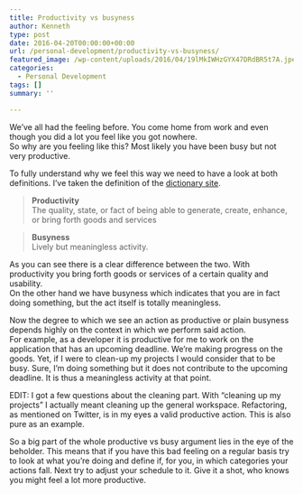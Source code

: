 ```yaml
---
title: Productivity vs busyness
author: Kenneth
type: post
date: 2016-04-20T00:00:00+00:00
url: /personal-development/productivity-vs-busyness/
featured_image: /wp-content/uploads/2016/04/19lMkIWHzGYX47DRdBR5t7A.jpeg
categories:
  - Personal Development
tags: []
summary: ''

---
```

<p id="f934" class="graf graf--p graf-after--figure">
  We’ve all had the feeling before. You come home from work and even though you did a lot you feel like you got nowhere.<br /> So why are you feeling like this? Most likely you have been busy but not very productive.
</p>

<p id="8212" class="graf graf--p graf-after--p">
  To fully understand why we feel this way we need to have a look at both definitions. I’ve taken the definition of the <a class="markup--anchor markup--p-anchor" href="http://www.dictionary.com/" target="_blank" rel="noopener noreferrer" data-href="http://www.dictionary.com/">dictionary site</a>.
</p>

<blockquote id="76f7" class="graf graf--pullquote graf-after--p">
  <p>
    <strong class="markup--strong markup--pullquote-strong">Productivity<br /> </strong>The quality, state, or fact of being able to generate, create, enhance, or bring forth goods and&nbsp;services
  </p>
</blockquote>

<blockquote id="a9d5" class="graf graf--pullquote graf-after--pullquote">
  <p>
    <strong class="markup--strong markup--pullquote-strong">Busyness<br /> </strong> Lively but meaningless activity.
  </p>
</blockquote>

<p id="bc71" class="graf graf--p graf-after--pullquote">
  As you can see there is a clear difference between the two. With productivity you bring forth goods or services of a certain quality and usability.<br /> On the other hand we have busyness which indicates that you are in fact doing something, but the act itself is totally meaningless.
</p>

<p id="28eb" class="graf graf--p graf-after--p">
  Now the degree to which we see an action as productive or plain busyness depends highly on the context in which we perform said action.<br /> For example, as a developer it is productive for me to work on the application that has an upcoming deadline. We’re making progress on the goods. Yet, if I were to clean-up my projects I would consider that to be busy. Sure, I’m doing something but it does not contribute to the upcoming deadline. It is thus a meaningless activity at that point.
</p>

<p id="c95c" class="graf graf--p graf-after--p">
  EDIT: I got a few questions about the cleaning part. With “cleaning up my projects” I actually meant cleaning up the general workspace. Refactoring, as mentioned on Twitter, is in my eyes a valid productive action. This is also pure as an example.
</p>

<p id="1b3b" class="graf graf--p graf-after--p graf--trailing">
  So a big part of the whole productive vs busy argument lies in the eye of the beholder. This means that if you have this bad feeling on a regular basis try to look at what you’re doing and define if, for you, in which categories your actions fall. Next try to adjust your schedule to it. Give it a shot, who knows you might feel a lot more productive.
</p>